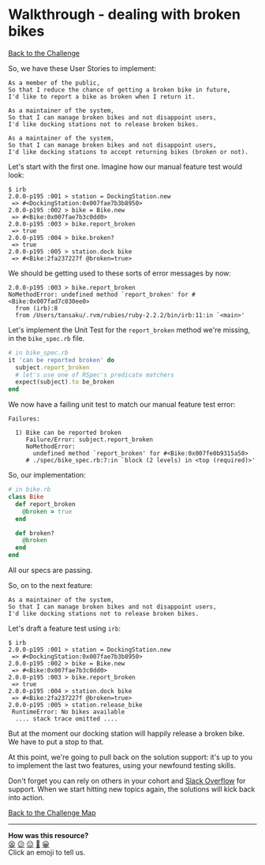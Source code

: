 # Walkthrough - dealing with broken bikes

[Back to the Challenge](../18_dealing_with_broken_bikes.md)

So, we have these User Stories to implement:

```
As a member of the public,
So that I reduce the chance of getting a broken bike in future,
I'd like to report a bike as broken when I return it.

As a maintainer of the system,
So that I can manage broken bikes and not disappoint users,
I'd like docking stations not to release broken bikes.

As a maintainer of the system,
So that I can manage broken bikes and not disappoint users,
I'd like docking stations to accept returning bikes (broken or not).

```

Let's start with the first one. Imagine how our manual feature test would look:

```
$ irb
2.0.0-p195 :001 > station = DockingStation.new
 => #<DockingStation:0x007fae7b3b8950>
2.0.0-p195 :002 > bike = Bike.new
 => #<Bike:0x007fae7b3c0dd0>
2.0.0-p195 :003 > bike.report_broken
 => true
2.0.0-p195 :004 > bike.broken?
 => true
2.0.0-p195 :005 > station.dock bike
 => #<Bike:2fa237227f @broken=true>
```

We should be getting used to these sorts of error messages by now:

```
2.0.0-p195 :003 > bike.report_broken
NoMethodError: undefined method `report_broken' for #<Bike:0x007fad7c030ee0>
  from (irb):8
  from /Users/tansaku/.rvm/rubies/ruby-2.2.2/bin/irb:11:in `<main>'
```

Let's implement the Unit Test for the `report_broken` method we're missing, in the `bike_spec.rb` file.

```ruby
# in bike_spec.rb
it 'can be reported broken' do
  subject.report_broken
  # let's use one of RSpec's predicate matchers
  expect(subject).to be_broken
end
```

We now have a failing unit test to match our manual feature test error:  

```
Failures:

  1) Bike can be reported broken
     Failure/Error: subject.report_broken
     NoMethodError:
       undefined method `report_broken' for #<Bike:0x007fe0b9315a50>
     # ./spec/bike_spec.rb:7:in `block (2 levels) in <top (required)>'
```

So, our implementation:

```ruby
# in bike.rb
class Bike
  def report_broken
    @broken = true
  end

  def broken?
    @broken
  end
end
```

All our specs are passing.

So, on to the next feature:

```
As a maintainer of the system,
So that I can manage broken bikes and not disappoint users,
I'd like docking stations not to release broken bikes.
```

Let's draft a feature test using `irb`:

```
$ irb
2.0.0-p195 :001 > station = DockingStation.new
 => #<DockingStation:0x007fae7b3b8950>
2.0.0-p195 :002 > bike = Bike.new
 => #<Bike:0x007fae7b3c0dd0>
2.0.0-p195 :003 > bike.report_broken
 => true
2.0.0-p195 :004 > station.dock bike
 => #<Bike:2fa237227f @broken=true>
2.0.0-p195 :005 > station.release_bike
 RuntimeError: No bikes available
  .... stack trace omitted ....
```

But at the moment our docking station will happily release a broken bike.  We have to put a stop to that. 

At this point, we're going to pull back on the solution support: it's up to you to implement the last two features, using your newfound testing skills.

Don't forget you can rely on others in your cohort and [Slack Overflow](https://github.com/makersacademy/slack-overflow) for support. When we start hitting new topics again, the solutions will kick back into action.

[Back to the Challenge Map](../0_challenge_map.md)

<!-- BEGIN GENERATED SECTION DO NOT EDIT -->

---

**How was this resource?**  
[😫](https://airtable.com/shrUJ3t7KLMqVRFKR?prefill_Repository=makersacademy/course&prefill_File=boris_bikes/walkthroughs/18.md&prefill_Sentiment=😫) [😕](https://airtable.com/shrUJ3t7KLMqVRFKR?prefill_Repository=makersacademy/course&prefill_File=boris_bikes/walkthroughs/18.md&prefill_Sentiment=😕) [😐](https://airtable.com/shrUJ3t7KLMqVRFKR?prefill_Repository=makersacademy/course&prefill_File=boris_bikes/walkthroughs/18.md&prefill_Sentiment=😐) [🙂](https://airtable.com/shrUJ3t7KLMqVRFKR?prefill_Repository=makersacademy/course&prefill_File=boris_bikes/walkthroughs/18.md&prefill_Sentiment=🙂) [😀](https://airtable.com/shrUJ3t7KLMqVRFKR?prefill_Repository=makersacademy/course&prefill_File=boris_bikes/walkthroughs/18.md&prefill_Sentiment=😀)  
Click an emoji to tell us.

<!-- END GENERATED SECTION DO NOT EDIT -->
